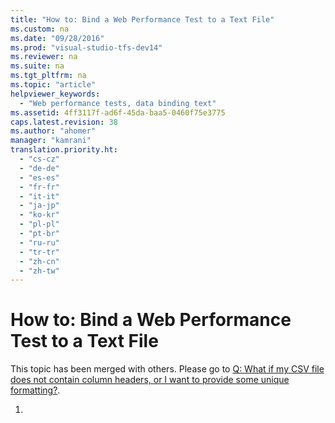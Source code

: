 ```yaml
---
title: "How to: Bind a Web Performance Test to a Text File"
ms.custom: na
ms.date: "09/28/2016"
ms.prod: "visual-studio-tfs-dev14"
ms.reviewer: na
ms.suite: na
ms.tgt_pltfrm: na
ms.topic: "article"
helpviewer_keywords: 
  - "Web performance tests, data binding text"
ms.assetid: 4ff3117f-ad6f-45da-baa5-0460f75e3775
caps.latest.revision: 38
ms.author: "ahomer"
manager: "kamrani"
translation.priority.ht: 
  - "cs-cz"
  - "de-de"
  - "es-es"
  - "fr-fr"
  - "it-it"
  - "ja-jp"
  - "ko-kr"
  - "pl-pl"
  - "pt-br"
  - "ru-ru"
  - "tr-tr"
  - "zh-cn"
  - "zh-tw"
---
```

# How to: Bind a Web Performance Test to a Text File
This topic has been merged with others. Please go to [Q: What if my CSV file does not contain column headers, or I want to provide some unique formatting?](assetId:///bd0a82fd-cec0-4861-bc09-e1b0b2d258ef#RecordingRunningWebTest_QA_DataBinding_TextFile).  
  
1.